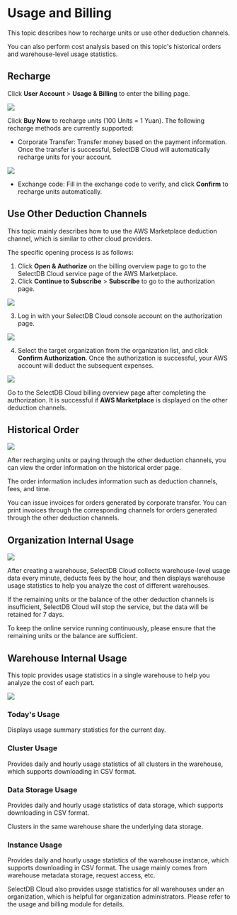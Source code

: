 # Usage and Billing

This topic describes how to recharge units or use other deduction channels.

You can also perform cost analysis based on this topic's historical orders and warehouse-level usage statistics.

## Recharge

Click **User Account** > **Usage & Billing** to enter the billing page.

![](./assets/boxcnyyeKeTLbnHBj5Ho4nelnUh.png)

Click **Buy Now** to recharge units (100 Units = 1 Yuan). The following recharge methods are currently supported:

* Corporate Transfer: Transfer money based on the payment information. Once the transfer is successful, SelectDB Cloud will automatically recharge units for your account.

![](./assets/boxcnL9k8jCqf4AUcXEViGvtncg.png)

* Exchange code: Fill in the exchange code to verify, and click **Confirm** to recharge units automatically.

## Use Other Deduction Channels

This topic mainly describes how to use the AWS Marketplace deduction channel, which is similar to other cloud providers.

The specific opening process is as follows:

1. Click **Open & Authorize** on the billing overview page to go to the SelectDB Cloud service page of the AWS Marketplace.
2. Click **Continue to Subscribe** > **Subscribe** to go to the authorization page.

![](./assets/boxcnI0U7UQ6jIkj1iJOdgu1tpd.png)

3. Log in with your SelectDB Cloud console account on the authorization page.

![](./assets/boxcnzXX3WqKpQKlEcaFeHKaaln.png)

4. Select the target organization from the organization list, and click **Confirm Authorization**. Once the authorization is successful, your AWS account will deduct the subsequent expenses.

![](./assets/boxcnCJn0DRrGUOOqW97SGHkMch.png)

Go to the SelectDB Cloud billing overview page after completing the authorization. It is successful if **AWS Marketplace** is displayed on the other deduction channels.

## Historical Order

![](./assets/boxcnZ92SvWYfzAwTB8yJA4jJXe.png)

After recharging units or paying through the other deduction channels, you can view the order information on the historical order page.

The order information includes information such as deduction channels, fees, and time.

You can issue invoices for orders generated by corporate transfer. You can print invoices through the corresponding channels for orders generated through the other deduction channels.

## Organization Internal Usage

![](./assets/boxcnw7L2fFTl4xERtZNu9VSRkg.png)

After creating a warehouse, SelectDB Cloud collects warehouse-level usage data every minute, deducts fees by the hour, and then displays warehouse usage statistics to help you analyze the cost of different warehouses.

If the remaining units or the balance of the other deduction channels is insufficient, SelectDB Cloud will stop the service, but the data will be retained for 7 days.

To keep the online service running continuously, please ensure that the remaining units or the balance are sufficient.

## Warehouse Internal Usage

This topic provides usage statistics in a single warehouse to help you analyze the cost of each part.

![](./assets/boxcnN4YZ7s3rWYc4csUTjMb3re.png)
### Today's Usage

Displays usage summary statistics for the current day.

### Cluster Usage

Provides daily and hourly usage statistics of all clusters in the warehouse, which supports downloading in CSV format.

### Data Storage Usage

Provides daily and hourly usage statistics of data storage, which supports downloading in CSV format.

Clusters in the same warehouse share the underlying data storage.

### Instance Usage

Provides daily and hourly usage statistics of the warehouse instance, which supports downloading in CSV format. The usage mainly comes from warehouse metadata storage, request access, etc.

SelectDB Cloud also provides usage statistics for all warehouses under an organization, which is helpful for organization administrators. Please refer to the usage and billing module for details.